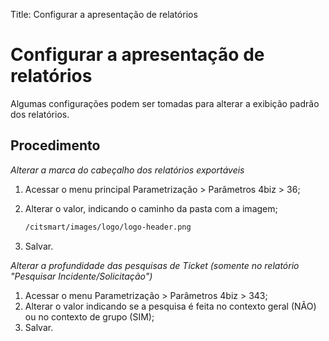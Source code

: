 Title: Configurar a apresentação de relatórios

# Configurar a apresentação de relatórios

Algumas configurações podem ser tomadas para alterar a exibição padrão dos relatórios.

## Procedimento

*Alterar a marca do cabeçalho dos relatórios exportáveis*

1. Acessar o menu principal Parametrização > Parâmetros 4biz > 36;
2. Alterar o valor, indicando o caminho da pasta com a imagem;

	```sh
    /citsmart/images/logo/logo-header.png
    ```
	
3. Salvar.

*Alterar a profundidade das pesquisas de Ticket (somente no relatório "Pesquisar Incidente/Solicitação")*
    
1. Acessar o menu Parametrização > Parâmetros 4biz > 343;
2. Alterar o valor indicando se a pesquisa é feita no contexto geral (NÃO) ou no contexto de grupo (SIM);
3. Salvar.

